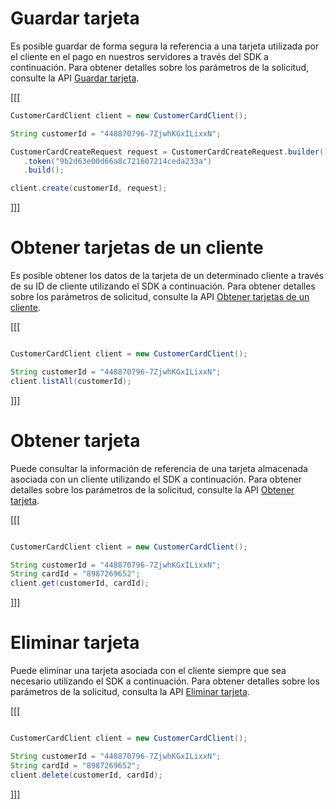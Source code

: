 # Guardar tarjeta

Es posible guardar de forma segura la referencia a una tarjeta utilizada por el cliente en el pago en nuestros servidores a través del SDK a continuación. Para obtener detalles sobre los parámetros de la solicitud, consulte la API [Guardar tarjeta](https://www.mercadopago[FAKER][URL][DOMAIN]/developers/es/reference/cards/_customers_customer_id_cards/post).

[[[
```java
CustomerCardClient client = new CustomerCardClient();

String customerId = "448870796-7ZjwhKGxILixxN";

CustomerCardCreateRequest request = CustomerCardCreateRequest.builder()
   .token("9b2d63e00d66a8c721607214ceda233a")
   .build();

client.create(customerId, request);
```
]]]


# Obtener tarjetas de un cliente

Es posible obtener los datos de la tarjeta de un determinado cliente a través de su ID de cliente utilizando el SDK a continuación. Para obtener detalles sobre los parámetros de solicitud, consulte la API [Obtener tarjetas de un cliente](https://www.mercadopago[FAKER][URL][DOMAIN]/developers/es/reference/cards/_customers_customer_id_cards/get).

[[[
```java

CustomerCardClient client = new CustomerCardClient();

String customerId = "448870796-7ZjwhKGxILixxN";
client.listAll(customerId);
```
]]]

# Obtener tarjeta

Puede consultar la información de referencia de una tarjeta almacenada asociada con un cliente utilizando el SDK a continuación. Para obtener detalles sobre los parámetros de la solicitud, consulte la API [Obtener tarjeta](https://www.mercadopago[FAKER][URL][DOMAIN]/developers/es/reference/cards/_customers_customer_id_cards_id/get).

[[[
```java

CustomerCardClient client = new CustomerCardClient();

String customerId = "448870796-7ZjwhKGxILixxN";
String cardId = "8987269652";
client.get(customerId, cardId);
```
]]]

# Eliminar tarjeta

Puede eliminar una tarjeta asociada con el cliente siempre que sea necesario utilizando el SDK a continuación. Para obtener detalles sobre los parámetros de la solicitud, consulta la API [Eliminar tarjeta](https://www.mercadopago[FAKER][URL][DOMAIN]/developers/es/reference/cards/_customers_customer_id_cards_id/delete).


[[[
```java

CustomerCardClient client = new CustomerCardClient();

String customerId = "448870796-7ZjwhKGxILixxN";
String cardId = "8987269652";
client.delete(customerId, cardId);
```
]]]
